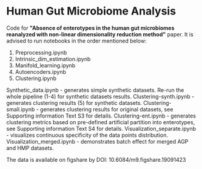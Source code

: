 # Human Gut Microbiome Analysis
Code for __"Absence of enterotypes in the human gut microbiomes reanalyzed with non-linear dimensionality reduction method"__ paper.
It is advised to run notebooks in the order mentioned below:

1. Preprocessing.ipynb
2. Intrinsic_dim_estimation.ipynb
3. Manifold_learning.ipynb
4. Autoencoders.ipynb
5. Clustering.ipynb

Synthetic_data.ipynb - generates simple synthetic datasets. Re-run the whole pipeline (1-4) for synthetic datasets results.
Clustering-synth.ipynb - generates clustering results (5) for synthetic datasets.
Clustering-small.ipynb - generates clustering results for original datasets, see Supporting information Text S3 for details.
Clustering-ent.ipynb - generates clustering metrics based on pre-defined artificial partition into enterotypes, see Supporting information Text S4 for details.
Visualization_separate.ipynb - visualizes continuous specificity of the data points distribution.
Visualization_merged.ipynb - demonstrates batch effect for merged AGP and HMP datasets.

The data is available on figshare by DOI: 10.6084/m9.figshare.19091423
